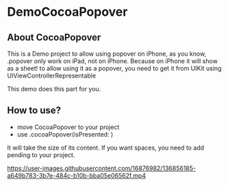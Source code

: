 # DemoCocoaPopover

## About CocoaPopover

This is a Demo project to allow using popover on iPhone, as you know, .popover only work on iPad, not on iPhone. Because on iPhone it will show as a sheet!
to allow using it as a popover, you need to get it from UIKit using UIViewControllerRepresentable

This demo does this part for you.

## How to use?
- move CocoaPopover to your project
- use .cocoaPopover(isPresented: )

It will take the size of its content. If you want spaces, you need to add pending to your project.

https://user-images.githubusercontent.com/16876982/136856185-a649b783-3b7e-484c-b10b-bba05e06562f.mp4

